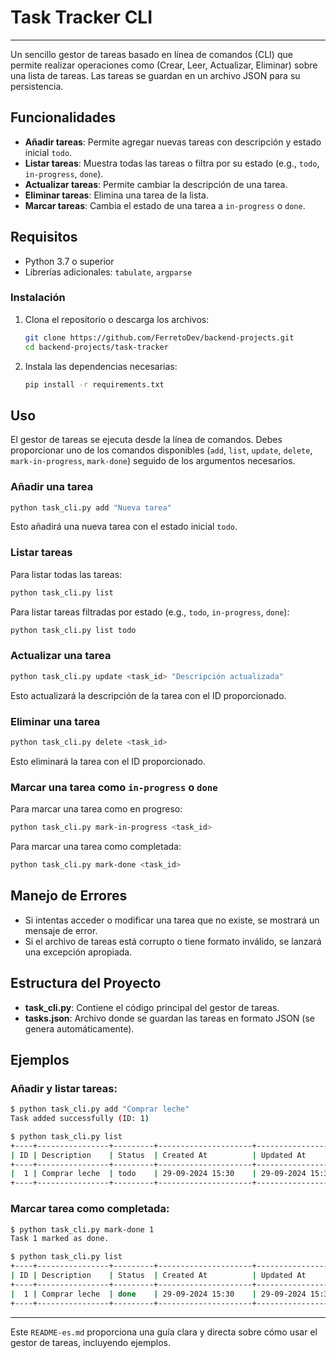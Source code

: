 # Task Tracker CLI

---

Un sencillo gestor de tareas basado en línea de comandos (CLI) que permite realizar operaciones como (Crear, Leer, Actualizar, Eliminar) sobre una lista de tareas. Las tareas se guardan en un archivo JSON para su persistencia.

## Funcionalidades

- **Añadir tareas**: Permite agregar nuevas tareas con descripción y estado inicial `todo`.
- **Listar tareas**: Muestra todas las tareas o filtra por su estado (e.g., `todo`, `in-progress`, `done`).
- **Actualizar tareas**: Permite cambiar la descripción de una tarea.
- **Eliminar tareas**: Elimina una tarea de la lista.
- **Marcar tareas**: Cambia el estado de una tarea a `in-progress` o `done`.

## Requisitos

- Python 3.7 o superior
- Librerías adicionales: `tabulate`, `argparse`

### Instalación

1. Clona el repositorio o descarga los archivos:

    ```bash
    git clone https://github.com/FerretoDev/backend-projects.git
    cd backend-projects/task-tracker
    ```

2. Instala las dependencias necesarias:

    ```bash
    pip install -r requirements.txt
    ```

## Uso

El gestor de tareas se ejecuta desde la línea de comandos. Debes proporcionar uno de los comandos disponibles (`add`, `list`, `update`, `delete`, `mark-in-progress`, `mark-done`) seguido de los argumentos necesarios.

### Añadir una tarea

```bash
python task_cli.py add "Nueva tarea"
```

Esto añadirá una nueva tarea con el estado inicial `todo`.

### Listar tareas

Para listar todas las tareas:

```bash
python task_cli.py list
```

Para listar tareas filtradas por estado (e.g., `todo`, `in-progress`, `done`):

```bash
python task_cli.py list todo
```

### Actualizar una tarea

```bash
python task_cli.py update <task_id> "Descripción actualizada"
```

Esto actualizará la descripción de la tarea con el ID proporcionado.

### Eliminar una tarea

```bash
python task_cli.py delete <task_id>
```

Esto eliminará la tarea con el ID proporcionado.

### Marcar una tarea como `in-progress` o `done`

Para marcar una tarea como en progreso:

```bash
python task_cli.py mark-in-progress <task_id>
```

Para marcar una tarea como completada:

```bash
python task_cli.py mark-done <task_id>
```

## Manejo de Errores

- Si intentas acceder o modificar una tarea que no existe, se mostrará un mensaje de error.
- Si el archivo de tareas está corrupto o tiene formato inválido, se lanzará una excepción apropiada.

## Estructura del Proyecto

- **task_cli.py**: Contiene el código principal del gestor de tareas.
- **tasks.json**: Archivo donde se guardan las tareas en formato JSON (se genera automáticamente).
  
## Ejemplos

### Añadir y listar tareas:

```bash
$ python task_cli.py add "Comprar leche"
Task added successfully (ID: 1)

$ python task_cli.py list
+----+----------------+---------+---------------------+---------------------+
| ID | Description    | Status  | Created At          | Updated At          |
+----+----------------+---------+---------------------+---------------------+
|  1 | Comprar leche  | todo    | 29-09-2024 15:30    | 29-09-2024 15:30    |
+----+----------------+---------+---------------------+---------------------+
```

### Marcar tarea como completada:

```bash
$ python task_cli.py mark-done 1
Task 1 marked as done.

$ python task_cli.py list
+----+----------------+---------+---------------------+---------------------+
| ID | Description    | Status  | Created At          | Updated At          |
+----+----------------+---------+---------------------+---------------------+
|  1 | Comprar leche  | done    | 29-09-2024 15:30    | 29-09-2024 15:32    |
+----+----------------+---------+---------------------+---------------------+
```

---

Este `README-es.md` proporciona una guía clara y directa sobre cómo usar el gestor de tareas, incluyendo ejemplos.